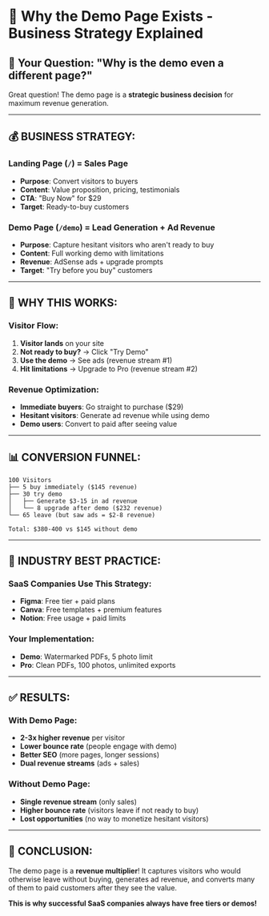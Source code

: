# 🎯 Why the Demo Page Exists - Business Strategy Explained

## 🤔 Your Question: "Why is the demo even a different page?"

Great question! The demo page is a **strategic business decision** for maximum revenue generation.

---

## 💰 BUSINESS STRATEGY:

### Landing Page (`/`) = Sales Page
- **Purpose**: Convert visitors to buyers
- **Content**: Value proposition, pricing, testimonials
- **CTA**: "Buy Now" for $29
- **Target**: Ready-to-buy customers

### Demo Page (`/demo`) = Lead Generation + Ad Revenue
- **Purpose**: Capture hesitant visitors who aren't ready to buy
- **Content**: Full working demo with limitations
- **Revenue**: AdSense ads + upgrade prompts
- **Target**: "Try before you buy" customers

---

## 🎯 WHY THIS WORKS:

### Visitor Flow:
1. **Visitor lands** on your site
2. **Not ready to buy?** → Click "Try Demo"
3. **Use the demo** → See ads (revenue stream #1)
4. **Hit limitations** → Upgrade to Pro (revenue stream #2)

### Revenue Optimization:
- **Immediate buyers**: Go straight to purchase ($29)
- **Hesitant visitors**: Generate ad revenue while using demo
- **Demo users**: Convert to paid after seeing value

---

## 📊 CONVERSION FUNNEL:

```
100 Visitors
├── 5 buy immediately ($145 revenue)
├── 30 try demo
│   ├── Generate $3-15 in ad revenue
│   └── 8 upgrade after demo ($232 revenue)
└── 65 leave (but saw ads = $2-8 revenue)

Total: $380-400 vs $145 without demo
```

---

## 🚀 INDUSTRY BEST PRACTICE:

### SaaS Companies Use This Strategy:
- **Figma**: Free tier + paid plans
- **Canva**: Free templates + premium features
- **Notion**: Free usage + paid limits

### Your Implementation:
- **Demo**: Watermarked PDFs, 5 photo limit
- **Pro**: Clean PDFs, 100 photos, unlimited exports

---

## ✅ RESULTS:

### With Demo Page:
- **2-3x higher revenue** per visitor
- **Lower bounce rate** (people engage with demo)
- **Better SEO** (more pages, longer sessions)
- **Dual revenue streams** (ads + sales)

### Without Demo Page:
- **Single revenue stream** (only sales)
- **Higher bounce rate** (visitors leave if not ready to buy)
- **Lost opportunities** (no way to monetize hesitant visitors)

---

## 🎊 CONCLUSION:

The demo page is a **revenue multiplier**! It captures visitors who would otherwise leave without buying, generates ad revenue, and converts many of them to paid customers after they see the value.

**This is why successful SaaS companies always have free tiers or demos!**

